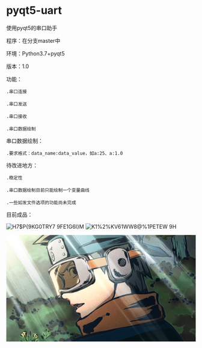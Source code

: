 # pyqt5-uart
使用pyqt5的串口助手

程序：在分支master中

环境：Python3.7+pyqt5

版本：1.0

功能： 

    .串口连接
    
    .串口发送
    
    .串口接收
    
    .串口数据绘制
    
串口数据绘制：

    .要求格式：data_name:data_value，如a:25、a:1.0
    
待改进地方：

    .稳定性
    
    .串口数据绘制目前只能绘制一个变量曲线
    
    .一些如发文件选项的功能尚未完成
    
目前成品：

![H7$P{9KG0TRY7 9FE1G6I}M](https://user-images.githubusercontent.com/71265939/129295638-73b14cc1-7b35-40f3-ad76-7e33156c003a.png)
![K1%2%KV61WW8@%1PETEW 9H](https://user-images.githubusercontent.com/71265939/129295645-4807e33e-845e-4586-b385-000b52f5ae23.png)

![image](https://github.com/dongdong-cai/resources/blob/main/imgs/65.png)

